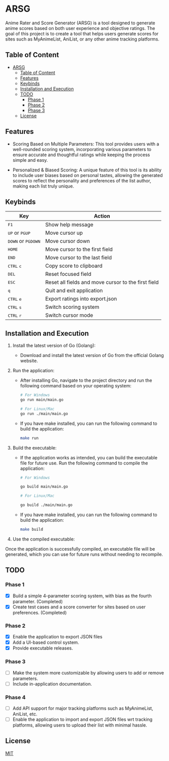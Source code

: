 ARSG
====

Anime Rater and Score Generator (ARSG) is a tool designed to generate anime scores based on both user experience and objective ratings. The goal of this project is to create a tool that helps users generate scores for sites such as MyAnimeList, AniList, or any other anime tracking platforms.

Table of Content
----------------

-	[ARSG](#arsg)
	-	[Table of Content](#table-of-content)
	-	[Features](#features)
	-	[Keybinds](#keybinds)
	-	[Installation and Execution](#installation-and-execution)
	-	[TODO](#todo)
		-	[Phase 1](#phase-1)
		-	[Phase 2](#phase-2)
		-	[Phase 3](#phase-3)
	-	[License](#license)

Features
--------

-	Scoring Based on Multiple Parameters: This tool provides users with a well-rounded scoring system, incorporating various parameters to ensure accurate and thoughtful ratings while keeping the process simple and easy.

-	Personalized & Biased Scoring: A unique feature of this tool is its ability to include user biases based on personal tastes, allowing the generated scores to reflect the personality and preferences of the list author, making each list truly unique.

Keybinds
--------

| Key                                  | Action                                              |
|--------------------------------------|-----------------------------------------------------|
| <kbd>F1</kbd>                        | Show help message                                   |
| <kbd>UP</kbd> or <kbd>PGUP</kbd>     | Move cursor up                                      |
| <kbd>DOWN</kbd> or <kbd>PGDOWN</kbd> | Move cursor down                                    |
| <kbd>HOME</kbd>                      | Move cursor to the first field                      |
| <kbd>END</kbd>                       | Move cursor to the last field                       |
| <kbd>CTRL</kbd> <kbd>c</kbd>         | Copy score to clipboard                             |
| <kbd>DEL</kbd>                       | Reset focused field                                 |
| <kbd>ESC</kbd>                       | Reset all fields and move cursor to the first field |
| <kbd>q</kbd>                         | Quit and exit application                           |
| <kbd>CTRL</kbd> <kbd>e</kbd>         | Export ratings into export.json                     |
| <kbd>CTRL</kbd> <kbd>s</kbd>         | Switch scoring system                               |
| <kbd>CTRL</kbd> <kbd>r</kbd>         | Switch cursor mode                                  |

Installation and Execution
--------------------------

1.	Install the latest version of Go (Golang):

	-	Download and install the latest version of Go from the official Golang website.

2.	Run the application:

	-	After installing Go, navigate to the project directory and run the following command based on your operating system:

		```sh
		# For Windows
		go run main/main.go

		# For Linux/Mac
		go run ./main/main.go
		```

	-	If you have make installed, you can run the following command to build the application:

		```sh
		make run
		```

3.	Build the executable:

	-	If the application works as intended, you can build the executable file for future use. Run the following command to compile the application:

		```sh
		# For Windows

		go build main/main.go

		# For Linux/Mac

		go build ./main/main.go
		```

	-	If you have make installed, you can run the following command to build the application:

		```sh
		make build
		```

4.	Use the compiled executable:

Once the application is successfully compiled, an executable file will be generated, which you can use for future runs without needing to recompile.

TODO
----

### Phase 1

-	[X] Build a simple 4-parameter scoring system, with bias as the fourth parameter. (Completed)
-	[X] Create test cases and a score converter for sites based on user preferences. (Completed)

### Phase 2

-	[X] Enable the application to export JSON files
-	[X] Add a UI-based control system.
-	[X] Provide executable releases.

### Phase 3

-	[ ] Make the system more customizable by allowing users to add or remove parameters.
-	[ ] Include in-application documentation.

### Phase 4

-	[ ] Add API support for major tracking platforms such as MyAnimeList, AniList, etc.
-	[ ] Enable the application to import and export JSON files wrt tracking platforms, allowing users to upload their list with minimal hassle.

License
-------

[MIT](LICENSE)
